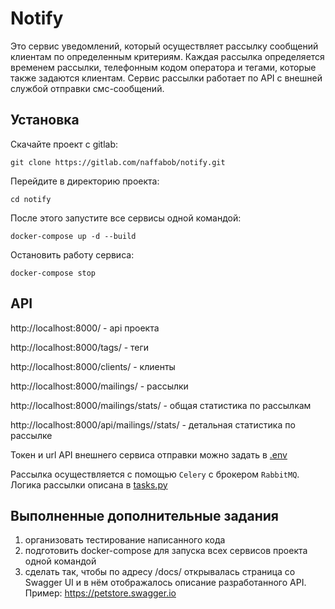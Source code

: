 # Notify
Это сервис уведомлений, который осуществляет рассылку сообщений клиентам по определенным критериям.
Каждая рассылка определяется временем рассылки, телефонным кодом оператора и тегами, которые также задаются клиентам.
Сервис рассылки работает по API с внешней службой отправки смс-сообщений.

## Установка
Скачайте проект с gitlab:
```commandline
git clone https://gitlab.com/naffabob/notify.git
```
Перейдите в директорию проекта:
```commandline
cd notify 
```
После этого запустите все сервисы одной командой:
```commandline
docker-compose up -d --build
```
Остановить работу сервиса:
```commandline
docker-compose stop
```


## API
http://localhost:8000/ - api проекта

http://localhost:8000/tags/ - теги

http://localhost:8000/clients/ - клиенты

http://localhost:8000/mailings/ - рассылки

http://localhost:8000/mailings/stats/ - общая статистика по рассылкам

http://localhost:8000/api/mailings/<pk>/stats/ - детальная статистика по рассылке

Токен и url API внешнего сервиса отправки можно задать в [.env](.env)

Рассылка осуществляется с помощью ```Celery``` с брокером ```RabbitMQ```. Логика рассылки описана в [tasks.py](api/tasks.py)

## Выполненные дополнительные задания
1. организовать тестирование написанного кода 
2. подготовить docker-compose для запуска всех сервисов проекта одной командой 
3. сделать так, чтобы по адресу /docs/ открывалась страница со Swagger UI и в нём отображалось описание разработанного API. Пример: https://petstore.swagger.io